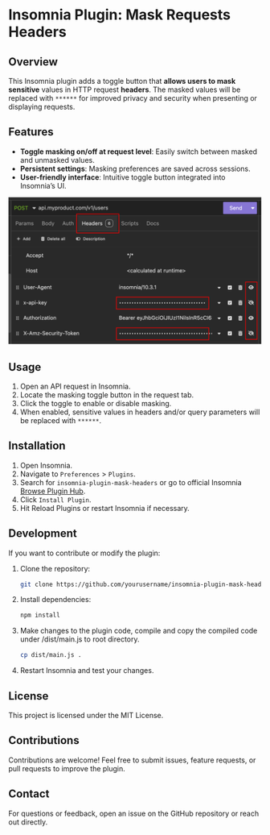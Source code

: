 # Insomnia Plugin: Mask Requests Headers 

## Overview
This Insomnia plugin adds a toggle button that **allows users to mask sensitive** values in HTTP request **headers**. The masked values will be replaced with `******` for improved privacy and security when presenting or displaying requests.

## Features
- **Toggle masking on/off at request level**: Easily switch between masked and unmasked values.
- **Persistent settings**: Masking preferences are saved across sessions.
- **User-friendly interface**: Intuitive toggle button integrated into Insomnia’s UI.

![Masking Toggle](docs/images/insomnia-headers-masked.png)

## Usage
1. Open an API request in Insomnia.
2. Locate the masking toggle button in the request tab.
3. Click the toggle to enable or disable masking.
4. When enabled, sensitive values in headers and/or query parameters will be replaced with `******`.

## Installation
1. Open Insomnia.
2. Navigate to `Preferences` > `Plugins`.
3. Search for `insomnia-plugin-mask-headers` or go to official Insomnia [Browse Plugin Hub](https://insomnia.rest/plugins).
4. Click `Install Plugin`.
5. Hit Reload Plugins or restart Insomnia if necessary.

## Development
If you want to contribute or modify the plugin:
1. Clone the repository:
   ```sh
   git clone https://github.com/yourusername/insomnia-plugin-mask-headers.git
   ```
2. Install dependencies:
   ```sh
   npm install
   ```
   
3. Make changes to the plugin code, compile and copy the compiled code under /dist/main.js to root directory.
   ```sh
   cp dist/main.js .
   ```
4. Restart Insomnia and test your changes.

## License
This project is licensed under the MIT License.

## Contributions
Contributions are welcome! Feel free to submit issues, feature requests, or pull requests to improve the plugin.

## Contact
For questions or feedback, open an issue on the GitHub repository or reach out directly.

